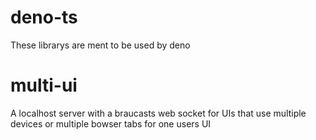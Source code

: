 # deno-ts
These librarys are ment to be used by deno

# multi-ui
A localhost server with a braucasts web socket
for UIs that use multiple devices or multiple bowser tabs for one users UI
